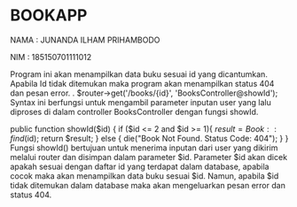 # BOOKAPP
NAMA : JUNANDA ILHAM PRIHAMBODO

NIM  : 185150701111012

Program ini akan menampilkan data buku sesuai id yang dicantumkan. Apabila Id tidak ditemukan maka program akan menampilkan status 404 dan pesan error.
.
$router->get('/books/{id}', 'BooksController@showId');
Syntax ini berfungsi untuk mengambil parameter inputan user yang lalu diproses di dalam controller BooksController dengan fungsi showId.

public function showId($id)
{
    if ($id <= 2 and $id >= 1){
        $result = Book::find($id);
        return $result;
    }
    else {
        die("Book Not Found. Status Code: 404");
    }
}
Fungsi showId() bertujuan untuk menerima inputan dari user yang dikirim melalui router dan disimpan dalam parameter $id.
Parameter $id akan dicek apakah sesuai dengan daftar id yang terdapat dalam database, apabila cocok maka akan menampilkan data buku sesuai $id.
Namun, apabila $id tidak ditemukan dalam database maka akan mengeluarkan pesan error dan status 404.
